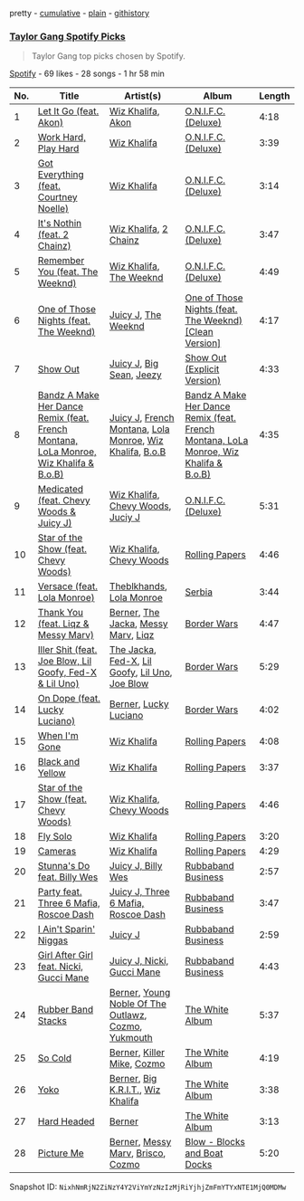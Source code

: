 pretty - [cumulative](/playlists/cumulative/5VvCwhF9WqXKUaJLtJfeXn.md) - [plain](/playlists/plain/5VvCwhF9WqXKUaJLtJfeXn) - [githistory](https://github.githistory.xyz/mackorone/spotify-playlist-archive/blob/main/playlists/plain/5VvCwhF9WqXKUaJLtJfeXn)

### [Taylor Gang Spotify Picks](https://open.spotify.com/playlist/5VvCwhF9WqXKUaJLtJfeXn)

> Taylor Gang top picks chosen by Spotify.

[Spotify](https://open.spotify.com/user/spotify) - 69 likes - 28 songs - 1 hr 58 min

| No. | Title | Artist(s) | Album | Length |
|---|---|---|---|---|
| 1 | [Let It Go \(feat\. Akon\)](https://open.spotify.com/track/2XYhmVMjItekCxN0uzitKX) | [Wiz Khalifa](https://open.spotify.com/artist/137W8MRPWKqSmrBGDBFSop), [Akon](https://open.spotify.com/artist/0z4gvV4rjIZ9wHck67ucSV) | [O.N.I.F.C\. \(Deluxe\)](https://open.spotify.com/album/1ebdc90Jw0O5gquJ7Mcy35) | 4:18 |
| 2 | [Work Hard, Play Hard](https://open.spotify.com/track/1mCOgCL3TTnkhk7nwNz2MV) | [Wiz Khalifa](https://open.spotify.com/artist/137W8MRPWKqSmrBGDBFSop) | [O.N.I.F.C\. \(Deluxe\)](https://open.spotify.com/album/1ebdc90Jw0O5gquJ7Mcy35) | 3:39 |
| 3 | [Got Everything \(feat\. Courtney Noelle\)](https://open.spotify.com/track/2Eaod54m0ZEbqbllBM3rHy) | [Wiz Khalifa](https://open.spotify.com/artist/137W8MRPWKqSmrBGDBFSop) | [O.N.I.F.C\. \(Deluxe\)](https://open.spotify.com/album/1ebdc90Jw0O5gquJ7Mcy35) | 3:14 |
| 4 | [It's Nothin \(feat\. 2 Chainz\)](https://open.spotify.com/track/4ZBsqWpaA3NdSUVh4tHo46) | [Wiz Khalifa](https://open.spotify.com/artist/137W8MRPWKqSmrBGDBFSop), [2 Chainz](https://open.spotify.com/artist/17lzZA2AlOHwCwFALHttmp) | [O.N.I.F.C\. \(Deluxe\)](https://open.spotify.com/album/1ebdc90Jw0O5gquJ7Mcy35) | 3:47 |
| 5 | [Remember You \(feat\. The Weeknd\)](https://open.spotify.com/track/6AkgCYSiI5UqR6wGuFxn41) | [Wiz Khalifa](https://open.spotify.com/artist/137W8MRPWKqSmrBGDBFSop), [The Weeknd](https://open.spotify.com/artist/1Xyo4u8uXC1ZmMpatF05PJ) | [O.N.I.F.C\. \(Deluxe\)](https://open.spotify.com/album/1ebdc90Jw0O5gquJ7Mcy35) | 4:49 |
| 6 | [One of Those Nights \(feat\. The Weeknd\)](https://open.spotify.com/track/6axsu2CjaoTcTE5PsXMCtd) | [Juicy J](https://open.spotify.com/artist/5gCRApTajqwbnHHPbr2Fpi), [The Weeknd](https://open.spotify.com/artist/1Xyo4u8uXC1ZmMpatF05PJ) | [One of Those Nights \(feat\. The Weeknd\) \[Clean Version\]](https://open.spotify.com/album/3yzQw1WxT7YvlRLI7UfgL3) | 4:17 |
| 7 | [Show Out](https://open.spotify.com/track/59TtuXFr3D84eemuLaM08F) | [Juicy J](https://open.spotify.com/artist/5gCRApTajqwbnHHPbr2Fpi), [Big Sean](https://open.spotify.com/artist/0c173mlxpT3dSFRgMO8XPh), [Jeezy](https://open.spotify.com/artist/4yBK75WVCQXej1p04GWqxH) | [Show Out \(Explicit Version\)](https://open.spotify.com/album/3drLCufHaWg1AveY33oO0q) | 4:33 |
| 8 | [Bandz A Make Her Dance Remix \(feat\. French Montana, LoLa Monroe, Wiz Khalifa & B.o.B\)](https://open.spotify.com/track/0qmYhfRmXWaONXN6ps27PP) | [Juicy J](https://open.spotify.com/artist/5gCRApTajqwbnHHPbr2Fpi), [French Montana](https://open.spotify.com/artist/6vXTefBL93Dj5IqAWq6OTv), [Lola Monroe](https://open.spotify.com/artist/4sTSxjxleIc35L1ZGNJQoI), [Wiz Khalifa](https://open.spotify.com/artist/137W8MRPWKqSmrBGDBFSop), [B.o.B](https://open.spotify.com/artist/5ndkK3dpZLKtBklKjxNQwT) | [Bandz A Make Her Dance Remix \(feat\. French Montana, LoLa Monroe, Wiz Khalifa & B.o.B\)](https://open.spotify.com/album/3ld04L36tb3TYAoPBFyjoe) | 4:35 |
| 9 | [Medicated \(feat\. Chevy Woods & Juicy J\)](https://open.spotify.com/track/5OI48E8HqkN8fnTOu3Hfuf) | [Wiz Khalifa](https://open.spotify.com/artist/137W8MRPWKqSmrBGDBFSop), [Chevy Woods](https://open.spotify.com/artist/6hSbppor1AmH9RGzyxOcGT), [Juciy J](https://open.spotify.com/artist/3hm1hqVd38xKA7iXjVJvo9) | [O.N.I.F.C\. \(Deluxe\)](https://open.spotify.com/album/5S4SuPHbaozi5PDedAONTG) | 5:31 |
| 10 | [Star of the Show \(feat\. Chevy Woods\)](https://open.spotify.com/track/11RDz9hLuNkPfULo2SXs6Y) | [Wiz Khalifa](https://open.spotify.com/artist/137W8MRPWKqSmrBGDBFSop), [Chevy Woods](https://open.spotify.com/artist/6hSbppor1AmH9RGzyxOcGT) | [Rolling Papers](https://open.spotify.com/album/6ZOXiVL8rmk2ATHJiFJhiD) | 4:46 |
| 11 | [Versace \(feat\. Lola Monroe\)](https://open.spotify.com/track/072Gxt8I5hKwQngdSt0AsT) | [Theblkhands](https://open.spotify.com/artist/6RnLwCR4yKY1K6DMrMGkMs), [Lola Monroe](https://open.spotify.com/artist/20OiMsBZdt90bBuku33KaO) | [Serbia](https://open.spotify.com/album/6Ge69Pzg6XaT7jNKgp7BHs) | 3:44 |
| 12 | [Thank You \(feat\. Liqz & Messy Marv\)](https://open.spotify.com/track/6B8LQbhkH6Sx5DNsXB3yS9) | [Berner](https://open.spotify.com/artist/2lrtGWxNXWjd0JzDLKXubI), [The Jacka](https://open.spotify.com/artist/1Z3HvW1V35gdsbhY20SMoU), [Messy Marv](https://open.spotify.com/artist/5QoPmqq8UfE0zsTWkM3CQD), [Liqz](https://open.spotify.com/artist/2r2Ot0vTn6Q8k7YlYyBr7K) | [Border Wars](https://open.spotify.com/album/7624KtQa38kmTIqDlvFpLw) | 4:47 |
| 13 | [Iller Shit \(feat\. Joe Blow, Lil Goofy, Fed\-X & Lil Uno\)](https://open.spotify.com/track/6DwcSKyLAajU4xgwwjzFM9) | [The Jacka](https://open.spotify.com/artist/1Z3HvW1V35gdsbhY20SMoU), [Fed\-X](https://open.spotify.com/artist/7AhHVlLPrLqmGJ4MOzs5Iw), [Lil Goofy](https://open.spotify.com/artist/3rWaFjgOi5mjQfllMfN3VI), [Lil Uno](https://open.spotify.com/artist/3trGNv9d46GbrykV6qffDi), [Joe Blow](https://open.spotify.com/artist/5oVTn06kiTtMSZG56uHDqs) | [Border Wars](https://open.spotify.com/album/7624KtQa38kmTIqDlvFpLw) | 5:29 |
| 14 | [On Dope \(feat\. Lucky Luciano\)](https://open.spotify.com/track/4UyvPuzZgoU3NP2mCURWId) | [Berner](https://open.spotify.com/artist/2lrtGWxNXWjd0JzDLKXubI), [Lucky Luciano](https://open.spotify.com/artist/2v4JjFwbhEkHnXQdMPpyon) | [Border Wars](https://open.spotify.com/album/7624KtQa38kmTIqDlvFpLw) | 4:02 |
| 15 | [When I'm Gone](https://open.spotify.com/track/0cL7jpBmXhaL1MouWOeZ3Z) | [Wiz Khalifa](https://open.spotify.com/artist/137W8MRPWKqSmrBGDBFSop) | [Rolling Papers](https://open.spotify.com/album/3Nwx5sIYMrK8hY0HA9At0Q) | 4:08 |
| 16 | [Black and Yellow](https://open.spotify.com/track/3VP78k3jzm0Q5OM08E383k) | [Wiz Khalifa](https://open.spotify.com/artist/137W8MRPWKqSmrBGDBFSop) | [Rolling Papers](https://open.spotify.com/album/3Nwx5sIYMrK8hY0HA9At0Q) | 3:37 |
| 17 | [Star of the Show \(feat\. Chevy Woods\)](https://open.spotify.com/track/0Xv8XGLpwycqr1xnryZ9KA) | [Wiz Khalifa](https://open.spotify.com/artist/137W8MRPWKqSmrBGDBFSop), [Chevy Woods](https://open.spotify.com/artist/6hSbppor1AmH9RGzyxOcGT) | [Rolling Papers](https://open.spotify.com/album/3Nwx5sIYMrK8hY0HA9At0Q) | 4:46 |
| 18 | [Fly Solo](https://open.spotify.com/track/1QzzBt3NcxvT1e3zz49oET) | [Wiz Khalifa](https://open.spotify.com/artist/137W8MRPWKqSmrBGDBFSop) | [Rolling Papers](https://open.spotify.com/album/3Nwx5sIYMrK8hY0HA9At0Q) | 3:20 |
| 19 | [Cameras](https://open.spotify.com/track/2P4U4MJwKrWJQn8gZq3vMz) | [Wiz Khalifa](https://open.spotify.com/artist/137W8MRPWKqSmrBGDBFSop) | [Rolling Papers](https://open.spotify.com/album/3Nwx5sIYMrK8hY0HA9At0Q) | 4:29 |
| 20 | [Stunna's Do feat\. Billy Wes](https://open.spotify.com/track/405bdTbKVKMtRFWnTooUn4) | [Juicy J, Billy Wes](https://open.spotify.com/artist/6cbQvyU9OUwIItY1kRt9jD) | [Rubbaband Business](https://open.spotify.com/album/2EG6zl86zp97I0In6wLqCs) | 2:57 |
| 21 | [Party feat\. Three 6 Mafia, Roscoe Dash](https://open.spotify.com/track/0Do2QK9Xi9jPWXvusR8CTA) | [Juicy J, Three 6 Mafia, Roscoe Dash](https://open.spotify.com/artist/2Mzzh4kY8ykVM7e1tkw91D) | [Rubbaband Business](https://open.spotify.com/album/2EG6zl86zp97I0In6wLqCs) | 3:47 |
| 22 | [I Ain't Sparin' Niggas](https://open.spotify.com/track/1tK75D0E4WpVIv2njccPPD) | [Juicy J](https://open.spotify.com/artist/5gCRApTajqwbnHHPbr2Fpi) | [Rubbaband Business](https://open.spotify.com/album/2EG6zl86zp97I0In6wLqCs) | 2:59 |
| 23 | [Girl After Girl feat\. Nicki, Gucci Mane](https://open.spotify.com/track/3ykZDCjCzeMi0agQgNkewy) | [Juicy J, Nicki, Gucci Mane](https://open.spotify.com/artist/6mcnNyHzpTqscSWnnRIRxY) | [Rubbaband Business](https://open.spotify.com/album/2EG6zl86zp97I0In6wLqCs) | 4:43 |
| 24 | [Rubber Band Stacks](https://open.spotify.com/track/3l97wvR7VJyvNRxNpUTwwx) | [Berner](https://open.spotify.com/artist/2lrtGWxNXWjd0JzDLKXubI), [Young Noble Of The Outlawz](https://open.spotify.com/artist/5HiJl3nKxvceIkPSNLL85K), [Cozmo](https://open.spotify.com/artist/3irupVLy35mosxBZXJZuJl), [Yukmouth](https://open.spotify.com/artist/0ndMofuAPmTktjONZv20JL) | [The White Album](https://open.spotify.com/album/36eSp8J64R3XCT5bgUS4Tc) | 5:37 |
| 25 | [So Cold](https://open.spotify.com/track/40oXoarNH5zbruU2YLOkX4) | [Berner](https://open.spotify.com/artist/2lrtGWxNXWjd0JzDLKXubI), [Killer Mike](https://open.spotify.com/artist/2N4EYkIlG1kv25g6Wv8LGI), [Cozmo](https://open.spotify.com/artist/3irupVLy35mosxBZXJZuJl) | [The White Album](https://open.spotify.com/album/36eSp8J64R3XCT5bgUS4Tc) | 4:19 |
| 26 | [Yoko](https://open.spotify.com/track/2mK8FaJ24HSxlNsMP0PE9j) | [Berner](https://open.spotify.com/artist/2lrtGWxNXWjd0JzDLKXubI), [Big K.R.I.T.](https://open.spotify.com/artist/0CKa42Jqrc9fSFbDjePaXP), [Wiz Khalifa](https://open.spotify.com/artist/137W8MRPWKqSmrBGDBFSop) | [The White Album](https://open.spotify.com/album/36eSp8J64R3XCT5bgUS4Tc) | 3:38 |
| 27 | [Hard Headed](https://open.spotify.com/track/4uzXQMUZXAQfEbhYWB0HRM) | [Berner](https://open.spotify.com/artist/2lrtGWxNXWjd0JzDLKXubI) | [The White Album](https://open.spotify.com/album/36eSp8J64R3XCT5bgUS4Tc) | 3:13 |
| 28 | [Picture Me](https://open.spotify.com/track/5g0kSik5TGB8Nb61qYhwV3) | [Berner](https://open.spotify.com/artist/2lrtGWxNXWjd0JzDLKXubI), [Messy Marv](https://open.spotify.com/artist/5QoPmqq8UfE0zsTWkM3CQD), [Brisco](https://open.spotify.com/artist/1382YT9VvGN6Pxu5PabehZ), [Cozmo](https://open.spotify.com/artist/3irupVLy35mosxBZXJZuJl) | [Blow \- Blocks and Boat Docks](https://open.spotify.com/album/0cFstek2Z8OHzvJ4bSZBC3) | 5:20 |

Snapshot ID: `NixhNmRjN2ZiNzY4Y2ViYmYzNzIzMjRiYjhjZmFmYTYxNTE1MjQ0MDMw`